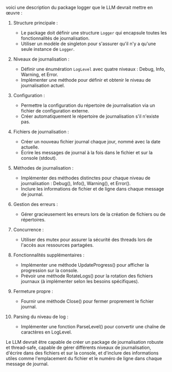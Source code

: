  voici une description du package logger que le LLM devrait mettre en œuvre :

1. Structure principale :
   - Le package doit définir une structure `Logger` qui encapsule toutes les fonctionnalités de journalisation.
   - Utiliser un modèle de singleton pour s'assurer qu'il n'y a qu'une seule instance de `Logger`.

2. Niveaux de journalisation :
   - Définir une énumération `LogLevel` avec quatre niveaux : Debug, Info, Warning, et Error.
   - Implémenter une méthode pour définir et obtenir le niveau de journalisation actuel.

3. Configuration :
   - Permettre la configuration du répertoire de journalisation via un fichier de configuration externe.
   - Créer automatiquement le répertoire de journalisation s'il n'existe pas.

4. Fichiers de journalisation :
   - Créer un nouveau fichier journal chaque jour, nommé avec la date actuelle.
   - Écrire les messages de journal à la fois dans le fichier et sur la console (stdout).

5. Méthodes de journalisation :
   - Implémenter des méthodes distinctes pour chaque niveau de journalisation : Debug(), Info(), Warning(), et Error().
   - Inclure les informations de fichier et de ligne dans chaque message de journal.

6. Gestion des erreurs :
   - Gérer gracieusement les erreurs lors de la création de fichiers ou de répertoires.

7. Concurrence :
   - Utiliser des mutex pour assurer la sécurité des threads lors de l'accès aux ressources partagées.

8. Fonctionnalités supplémentaires :
   - Implémenter une méthode UpdateProgress() pour afficher la progression sur la console.
   - Prévoir une méthode RotateLogs() pour la rotation des fichiers journaux (à implémenter selon les besoins spécifiques).

10. Fermeture propre :
    - Fournir une méthode Close() pour fermer proprement le fichier journal.

11. Parsing du niveau de log :
    - Implémenter une fonction ParseLevel() pour convertir une chaîne de caractères en LogLevel.

Le LLM devrait être capable de créer un package de journalisation robuste et thread-safe, capable de gérer différents niveaux de journalisation, d'écrire dans des fichiers et sur la console, et d'inclure des informations utiles comme l'emplacement du fichier et le numéro de ligne dans chaque message de journal.